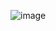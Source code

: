 ![image](https://user-images.githubusercontent.com/96647171/155735642-302107f6-2948-4a50-892d-e53d6a51d710.png)

